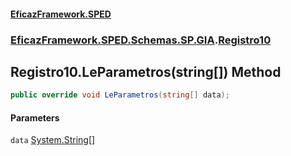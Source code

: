 #### [EficazFramework.SPED](EficazFrameworkSPED.md 'EficazFramework SPED')
### [EficazFramework.SPED.Schemas.SP.GIA](EficazFramework.SPED.Schemas.SP.GIA.md 'EficazFramework.SPED.Schemas.SP.GIA').[Registro10](EficazFramework.SPED.Schemas.SP.GIA/Registro10.md 'EficazFramework.SPED.Schemas.SP.GIA.Registro10')

## Registro10.LeParametros(string[]) Method

```csharp
public override void LeParametros(string[] data);
```
#### Parameters

<a name='EficazFramework.SPED.Schemas.SP.GIA.Registro10.LeParametros(string[]).data'></a>

`data` [System.String](https://docs.microsoft.com/en-us/dotnet/api/System.String 'System.String')[[]](https://docs.microsoft.com/en-us/dotnet/api/System.Array 'System.Array')